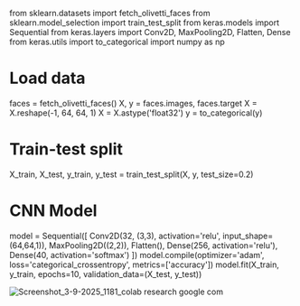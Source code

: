 from sklearn.datasets import fetch_olivetti_faces
from sklearn.model_selection import train_test_split
from keras.models import Sequential
from keras.layers import Conv2D, MaxPooling2D, Flatten, Dense
from keras.utils import to_categorical
import numpy as np
# Load data
faces = fetch_olivetti_faces()
X, y = faces.images, faces.target
X = X.reshape(-1, 64, 64, 1)
X = X.astype('float32')
y = to_categorical(y)
# Train-test split
X_train, X_test, y_train, y_test = train_test_split(X, y, test_size=0.2)
# CNN Model
model = Sequential([
Conv2D(32, (3,3), activation='relu', input_shape=(64,64,1)),
MaxPooling2D((2,2)),
Flatten(),
Dense(256, activation='relu'),
Dense(40, activation='softmax')
])
model.compile(optimizer='adam', loss='categorical_crossentropy',
metrics=['accuracy'])
model.fit(X_train, y_train, epochs=10, validation_data=(X_test, y_test))

![Screenshot_3-9-2025_1181_colab research google com](https://github.com/user-attachments/assets/9b6701b4-6a2f-43dd-a621-4cdf7515aacc)
